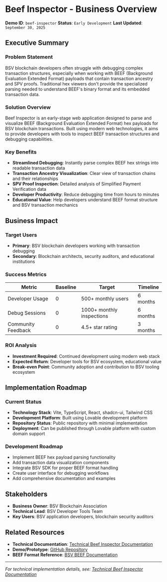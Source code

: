 # Beef Inspector - Business Overview

**Demo ID**: `beef-inspector`
**Status**: `Early Development`
**Last Updated**: `September 30, 2025`

## Executive Summary

### Problem Statement

BSV blockchain developers often struggle with debugging complex transaction structures, especially when working with BEEF (Background Evaluation Extended Format) payloads that contain transaction ancestry and SPV proofs. Traditional hex viewers don't provide the specialized parsing needed to understand BEEF's binary format and its embedded transaction data.

### Solution Overview

Beef Inspector is an early-stage web application designed to parse and visualize BEEF (Background Evaluation Extended Format) hex payloads for BSV blockchain transactions. Built using modern web technologies, it aims to provide developers with tools to inspect BEEF transaction structures and debugging capabilities.

### Key Benefits

- **Streamlined Debugging**: Instantly parse complex BEEF hex strings into readable transaction data
- **Transaction Ancestry Visualization**: Clear view of transaction chains and their relationships
- **SPV Proof Inspection**: Detailed analysis of Simplified Payment Verification data
- **Developer Productivity**: Reduce debugging time from hours to minutes
- **Educational Value**: Help developers understand BEEF format structure and BSV transaction mechanics

## Business Impact

### Target Users

- **Primary**: BSV blockchain developers working with transaction debugging
- **Secondary**: Blockchain architects, security auditors, and educational institutions

### Success Metrics

| Metric             | Baseline | Target                    | Timeline |
| ------------------ | -------- | ------------------------- | -------- |
| Developer Usage    | 0        | 500+ monthly users        | 6 months |
| Debug Sessions     | 0        | 1000+ monthly inspections | 6 months |
| Community Feedback | 0        | 4.5+ star rating          | 3 months |

### ROI Analysis

- **Investment Required**: Continued development using modern web stack
- **Expected Return**: Developer tools for BSV ecosystem, educational value
- **Break-even Point**: Community adoption and contribution to BSV tooling ecosystem

## Implementation Roadmap

### Current Status

- **Technology Stack**: Vite, TypeScript, React, shadcn-ui, Tailwind CSS
- **Development Platform**: Built using Lovable development platform
- **Repository Status**: Public repository with minimal implementation
- **Deployment**: Can be published through Lovable platform with custom domain support

### Development Roadmap

- Implement BEEF hex payload parsing functionality
- Add transaction data visualization components
- Integrate BSV SDK for proper BEEF format handling
- Create user interface for debugging workflows
- Add comprehensive documentation and examples

## Stakeholders

- **Business Owner**: BSV Blockchain Association
- **Technical Lead**: BSV Developer Tools Team
- **Key Users**: BSV application developers, blockchain security auditors

## Related Resources

- **Technical Documentation**: [Technical Beef Inspector Documentation](./technical-beef-inspector.md)
- **Demo/Prototype**: [GitHub Repository](https://github.com/bsv-blockchain-demos/beef-inspector)
- **BEEF Format Reference**: [BSV BEEF Documentation](https://docs.bsvblockchain.org/guides/sdks/concepts/beef)

---

_For technical implementation details, see: [Technical Beef Inspector Documentation](./technical-beef-inspector.md)_
